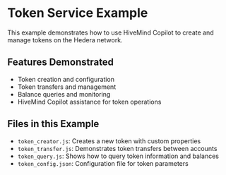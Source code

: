 # Token Service Example

This example demonstrates how to use HiveMind Copilot to create and manage tokens on the Hedera network.

## Features Demonstrated
- Token creation and configuration
- Token transfers and management
- Balance queries and monitoring
- HiveMind Copilot assistance for token operations

## Files in this Example
- `token_creator.js`: Creates a new token with custom properties
- `token_transfer.js`: Demonstrates token transfers between accounts
- `token_query.js`: Shows how to query token information and balances
- `token_config.json`: Configuration file for token parameters
